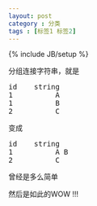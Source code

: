 ```yaml
---
layout: post
category : 分类
tags : [标签1 标签2]
---
```

{% include JB/setup %}

分组连接字符串，就是

<pre>
id    string
1          A
1          B
2          C
</pre>

变成
<pre>
id    string
1          A B
2          C
</pre>

曾经是多么简单

<script src="https://gist.github.com/1000copy/5343766.js"></script>

然后是如此的WOW !!!

<script src="https://gist.github.com/1000copy/5343806.js"></script>